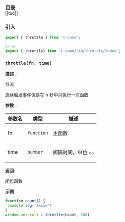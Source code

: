 <h3 style="margin-bottom: -1rem;">目录</h3>

[[toc]]

<h3>引入</h3>

```ts
import { throttle } from 't-comm';

// or
import { throttle} from 't-comm/lib/throttle/index';
```


### `throttle(fn, time)` 


**描述**：<p>节流</p>
<p>连续触发事件但是在 n 秒中只执行一次函数</p>

**参数**：


| 参数名 | 类型 | 描述 |
| --- | --- | --- |
| fn | <code>function</code> | <p>主函数</p> |
| time | <code>number</code> | <p>间隔时间，单位 <code>ms</code></p> |

**返回**: <p>闭包函数</p>

**示例**

```ts
function count() {
 console.log('xxxxx')
}
window.onscroll = throttle(count, 500)
```
